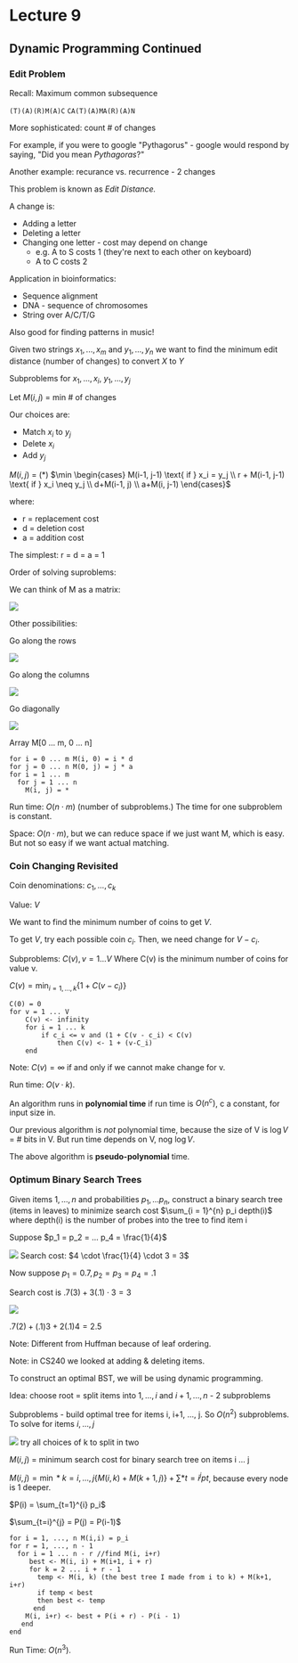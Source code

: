 # Lecture 9

## Dynamic Programming Continued

### Edit Problem

Recall: Maximum common subsequence

`(T)(A)(R)M(A)C`
`CA(T)(A)MA(R)(A)N`

More sophisticated: count # of changes

For example, if you were to google "Pythagorus" - google would respond by saying, "Did you mean _Pythagoras_?"

Another example: recurance vs. recurrence - 2 changes

This problem is known as _Edit Distance._

A change is:

- Adding a letter
- Deleting a letter
- Changing one letter - cost may depend on change
  - e.g. A to S costs 1 (they're next to each other on keyboard)
  - A to C costs 2

Application in bioinformatics:

- Sequence alignment
- DNA - sequence of chromosomes
- String over A/C/T/G

Also good for finding patterns in music!

Given two strings $x_1, ..., x_m$ and $y_1, ..., y_n$ we want to find the minimum edit distance (number of changes) to convert $X$ to $Y$

Subproblems for $x_1, ..., x_i$, $y_1, ..., y_j$

Let $M(i, j)$ = min # of changes

Our choices are:

- Match $x_i$ to $y_j$
- Delete $x_i$
- Add $y_j$

$M(i,j)$ = (\*) $\min \begin{cases} M(i-1, j-1) \text{ if } x_i = y_j \\ r + M(i-1, j-1) \text{ if } x_i \neq y_j \\ d+M(i-1, j) \\ a+M(i, j-1) \end{cases}$

where:

- r = replacement cost
- d = deletion cost
- a = addition cost

The simplest: r = d = a = 1

Order of solving suproblems:

We can think of M as a matrix:

![](/images/lectures/CS341/9-1.png)

Other possibilities:

Go along the rows

![](/images/lectures/CS341/9-2.png)

Go along the columns

![](/images/lectures/CS341/9-3.png)

Go diagonally

![](/images/lectures/CS341/9-4.png)

Array M[0 ... m, 0 ... n]

```none
for i = 0 ... m M(i, 0) = i * d
for j = 0 ... n M(0, j) = j * a
for i = 1 ... m
  for j = 1 ... n
    M(i, j) = *
```

Run time: $O(n \cdot m)$ (number of subproblems.) The time for one subproblem is constant.

Space: $O(n \cdot m)$, but we can reduce space if we just want M, which is easy. But not so easy if we want actual matching.

### Coin Changing Revisited

Coin denominations: $c_1, ..., c_k$

Value: $V$

We want to find the minimum number of coins to get $V$.

To get $V$, try each possible coin $c_i$. Then, we need change for $V - c_i$.

Subproblems: $C(v), v = 1 ... V$ Where C(v) is the minimum number of coins for value v.

$C(v) = \min_{i = 1, ..., k} \{1 + C(v - c_i)\}$

```none
C(0) = 0
for v = 1 ... V
	C(v) <- infinity
	for i = 1 ... k
		if c_i <= v and (1 + C(v - c_i) < C(v)
			then C(v) <- 1 + (v-C_i)
	end
```

Note: $C(v) = \infty$ if and only if we cannot make change for v.

Run time: $O(v \cdot k)$.

An algorithm runs in **polynomial time** if run time is $O(n^c)$, c a constant, for input size in.

Our previous algorithm is _not_ polynomial time, because the size of V is $\log V$ = # bits in V. But run time depends on V, nog $\log V.$

The above algorithm is **pseudo-polynomial** time.

### Optimum Binary Search Trees

Given items $1, ..., n$ and probabilities $p_1, ... p_n$, construct a binary search tree (items in leaves) to minimize search cost $\sum_{i = 1}^{n} p_i depth(i)$ where depth(i) is the number of probes into the tree to find item i

Suppose $p_1 = p_2 = ... p_4 = \frac{1}{4}$

![](/images/lectures/CS341/9-5.png) Search cost: $4 \cdot \frac{1}{4} \cdot 3 = 3$

Now suppose $p_1 = 0.7, p_2 = p_3 = p_4 = .1$

Search cost is $.7(3) + 3(.1) \cdot 3 = 3$

![](/images/lectures/CS341/9-6.png)

$.7(2) + (.1)3 + 2(.1)4 = 2.5$

Note: Different from Huffman because of leaf ordering.

Note: in CS240 we looked at adding & deleting items.

To construct an optimal BST, we will be using dynamic programming.

Idea: choose root = split items into $1, ..., i$ and $i+1, ..., n$ - 2 subproblems

Subproblems - build optimal tree for items i, i+1, ..., j. So $O(n^2)$ subproblems. To solve for items $i, ..., j$

![](/images/lectures/CS341/9-7.png) try all choices of k to split in two

$M(i, j)$ = minimum search cost for binary search tree on items i ... j

$M(i, j) = \min*{k = i, ..., j} \{M(i, k) + M(k+1, j)\} + \sum*{t=i}^{j} pt$, because every node is 1 deeper.

$P(i) = \sum_{t=1}^{i} p_i$

$\sum_{t=i}^{j} = P(j) = P(i-1)$

```none
for i = 1, ..., n M(i,i) = p_i
for r = 1, ..., n - 1
  for i = 1 ... n - r //find M(i, i+r)
     best <- M(i, i) + M(i+1, i + r)
     for k = 2 ... i + r - 1
       temp <- M(i, k) (the best tree I made from i to k) + M(k+1, i+r)
       if temp < best
       then best <- temp
      end
    M(i, i+r) <- best + P(i + r) - P(i - 1)
   end
end
```

Run Time: $O(n^3)$.
